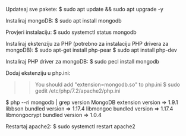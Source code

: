 Updateaj sve pakete:
$ sudo apt update && sudo apt upgrade -y

Instaliraj mongoDB:
$ sudo apt install mongodb

Provjeri instalaciju:
$ sudo systemctl status mongodb

Instaliraj ekstenziju za PHP (potrebno za instalaciju PHP drivera za mongoDB):
$ sudo apt-get install php-pear
$ sudo apt install php-dev

Instaliraj PHP driver za mongoDB:
$ sudo pecl install mongodb

Dodaj ekstenziju u php.ini:

> > You should add "extension=mongodb.so" to php.ini
> > $ sudo gedit /etc/php/7.2/apache2/php.ini

$ php --ri mongodb | grep version
MongoDB extension version => 1.9.1
libbson bundled version => 1.17.4
libmongoc bundled version => 1.17.4
libmongocrypt bundled version => 1.0.4

Restartaj apache2:
$ sudo systemctl restart apache2
